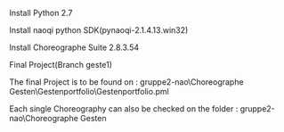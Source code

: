 Install Python 2.7

Install naoqi python SDK(pynaoqi-2.1.4.13.win32)

Install Choreographe Suite 2.8.3.54



Final Project(Branch geste1)

The final Project is to be found on :
gruppe2-nao\Choreographe Gesten\Gestenportfolio\Gestenportfolio.pml

Each single Choreography can also be checked on the folder :
gruppe2-nao\Choreographe Gesten


